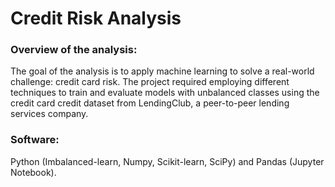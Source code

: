 # **Credit Risk Analysis**

### Overview of the analysis: 

The goal of the analysis is to apply machine learning to solve a real-world challenge: credit card risk. The project required employing different techniques to train and evaluate models with unbalanced classes using the credit card credit dataset from LendingClub, a peer-to-peer lending services company. 

### Software: 

Python (Imbalanced-learn, Numpy, Scikit-learn, SciPy) and Pandas (Jupyter Notebook). 
